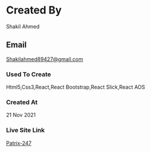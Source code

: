 # Created By

Shakil Ahmed

## Email

Shakilahmed89427@gmail.com

### Used To Create

Html5,Css3,React,React Bootstrap,React Slick,React AOS

### Created At

21 Nov 2021

### Live Site Link

[Patrix-247](https://patrix247.netlify.app/)
